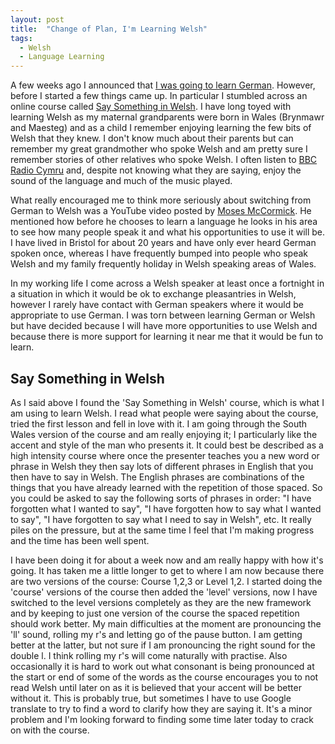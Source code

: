 ```yaml
---
layout: post
title:  "Change of Plan, I'm Learning Welsh"
tags:
  - Welsh
  - Language Learning
---
```


A few weeks ago I announced that [I was going to learn German](/blog/2015/09/27/i-have-decided-to-learn-german/).  However, before I started a few things came up.  In particular I stumbled across an online course called [Say Something in Welsh](https://www.saysomethingin.com/welsh/).  I have long toyed with learning Welsh as my maternal grandparents were born in Wales (Brynmawr and Maesteg) and as a child I remember enjoying learning the few bits of Welsh that they knew.  I don't know much about their parents but can remember my great grandmother who spoke Welsh and am pretty sure I remember stories of other relatives who spoke Welsh.  I often listen to [BBC Radio Cymru](http://www.bbc.co.uk/radiocymru) and, despite not knowing what they are saying, enjoy the sound of the language and much of the music played.

What really encouraged me to think more seriously about switching from German to Welsh was a YouTube video posted by [Moses McCormick](https://www.youtube.com/user/laoshu505000).  He mentioned how before he chooses to learn a language he looks in his area to see how many people speak it and what his opportunities to use it will be.  I have lived in Bristol for about 20 years and have only ever heard German spoken once, whereas I have frequently bumped into people who speak Welsh and my family frequently holiday in Welsh speaking areas of Wales.

In my working life I come across a Welsh speaker at least once a fortnight in a situation in which it would be ok to exchange pleasantries in Welsh, however I rarely have contact with German speakers where it would be appropriate to use German.  I was torn between learning German or Welsh but have decided because I will have more opportunities to use Welsh and because there is more support for learning it near me that it would be fun to learn.


## Say Something in Welsh
  As I said above I found the 'Say Something in Welsh' course, which is what I am using to learn Welsh.  I read what people were saying about the course, tried the first lesson and fell in love with it.  I am going through the South Wales version of the course and am really enjoying it; I particularly like the accent and style of the man who presents it.  It could best be described as a high intensity course where once the presenter teaches you a new word or phrase in Welsh they then say lots of different phrases in English that you then have to say in Welsh.  The English phrases are combinations of the things that you have already learned with the repetition of those spaced.  So you could be asked to say the following sorts of phrases in order: "I have forgotten what I wanted to say", "I have forgotten how to say what I wanted to say", "I have forgotten to say what I need to say in Welsh", etc.  It really piles on the pressure, but at the same time I feel that I'm making progress and the time has been well spent.

I have been doing it for about a week now and am really happy with how it's going.  It has taken me a little longer to get to where I am now because there are two versions of the course: Course 1,2,3 or Level 1,2.  I started doing the 'course' versions of the course then added the 'level' versions, now I have switched to the level versions completely as they are the new framework and by keeping to just one version of the course the spaced repetition should work better.  My main difficulties at the moment are pronouncing the 'll' sound, rolling my r's and letting go of the pause button.  I am getting better at the latter, but not sure if I am pronouncing the right sound for the double l.  I think rolling my r's will come naturally with practise.  Also occasionally it is hard to work out what consonant is being pronounced at the start or end of some of the words as the course encourages you to not read Welsh until later on as it is believed that your accent will be better without it.  This is probably true, but sometimes I have to use Google translate to try to find a word to clarify how they are saying it.  It's a minor problem and I'm looking forward to finding some time later today to crack on with the course.
